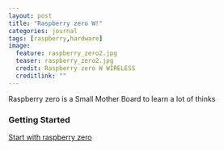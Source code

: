 ```yaml
---
layout: post
title: "Raspberry zero W!"
categories: journal
tags: [raspberry,hardware]
image:
  feature: raspberry_zero2.jpg
  teaser: raspberry_zero2.jpg
  credit: Raspberry zero W WIRELESS
  creditlink: ""
---
```


Raspberry zero is a Small Mother Board to learn a lot of thinks

### Getting Started

[Start with raspberry zero](http://www.makeuseof.com/tag/getting-started-raspberry-pi-zero/)

